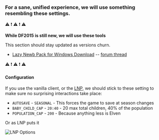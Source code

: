 ### For a sane, unified experience, we will use something resembling these settings.

:warning: :exclamation: :warning: :exclamation: :warning:

**While DF2015 is still new, we will use these tools**

This section should stay updated as versions churn.

  * [Lazy Newb Pack for Windows Download](http://dffd.bay12games.com/file.php?id=11309) -- [forum thread](http://www.bay12forums.com/smf/index.php?topic=126076.msg6652009#msg6652009)

:warning: :exclamation: :warning: :exclamation: :warning:

#### Configuration

If you use the vanilla client, or the [LNP](http://dwarffortresswiki.org/index.php/Utility:Lazy_Newb_Pack),
we should stick to these setting to make sure no surprising interactions take place:

  * `AUTOSAVE` - `SEASONAL` - This forces the game to save at season changes
  * `BABY_CHILD_CAP` - `20:40` - 20 max total children, 40% of the population
  * `POPULATION_CAP` - `200` - Because anything less is Elven

Or as LNP puts it

![LNP Options](http://pixxx.wtf.cat/3t1z281c3g3U/Image%202015-12-09%20at%207.30.36%20PM.png)

